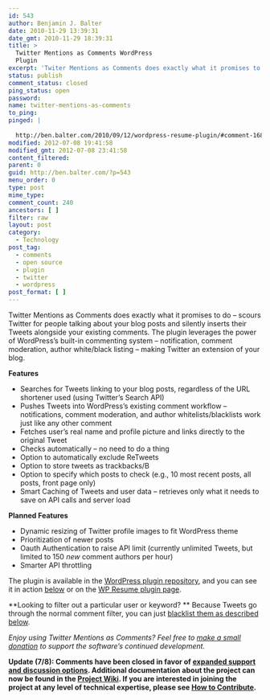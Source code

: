 ```yaml
---
id: 543
author: Benjamin J. Balter
date: 2010-11-29 13:39:31
date_gmt: 2010-11-29 18:39:31
title: >
  Twitter Mentions as Comments WordPress
  Plugin
excerpt: 'Twiter Mentions as Comments does exactly what it promises to do -- scours Twitter for people talking about your blog posts and silently inserts their Tweets alongside your existing comments. '
status: publish
comment_status: closed
ping_status: open
password:
name: twitter-mentions-as-comments
to_ping:
pinged: |
  
  http://ben.balter.com/2010/09/12/wordpress-resume-plugin/#comment-168
modified: 2012-07-08 19:41:58
modified_gmt: 2012-07-08 23:41:58
content_filtered:
parent: 0
guid: http://ben.balter.com/?p=543
menu_order: 0
type: post
mime_type:
comment_count: 240
ancestors: [ ]
filter: raw
layout: post
category:
  - Technology
post_tag:
  - comments
  - open source
  - plugin
  - twitter
  - wordpress
post_format: [ ]
---
```

Twitter Mentions as Comments does exactly what it promises to do – scours Twitter for people talking about your blog posts and silently inserts their Tweets alongside your existing comments. The plugin leverages the power of WordPress’s built-in commenting system – notification, comment moderation, author white/black listing – making Twitter an extension of your blog.

**Features**

*   Searches for Tweets linking to your blog posts, regardless of the URL shortener used (using Twitter’s Search API)
*   Pushes Tweets into WordPress’s existing comment workflow – notifications, comment moderation, and author whitelists/blacklists work just like any other comment
*   Fetches user’s real name and profile picture and links directly to the original Tweet
*   Checks automatically – no need to do a thing
*   Option to automatically exclude ReTweets
*   Option to store tweets as trackbacks/B
*   Option to specify which posts to check (e.g., 10 most recent posts, all posts, front page only)
*   Smart Caching of Tweets and user data – retrieves only what it needs to save on API calls and server load

**<!--more-->Planned Features**

*   Dynamic resizing of Twitter profile images to fit WordPress theme
*   Prioritization of newer posts
*   Oauth Authentication to raise API limit (currently unlimited Tweets, but limited to 150 *new* comment authors per hour)
*   Smarter API throttling

The plugin is available in the [WordPress plugin repository][1], and you can see it in action [below][2] or on the [WP Resume plugin page][3].

**Looking to filter out a particular user or keyword? ** Because Tweets go through the normal comment filter, you can just <a href="http://ben.balter.com/2010/11/29/twitter-mentions-as-comments/#comment-246" rel="nofollow">blacklist them as described below</a>.

*Enjoy using Twitter Mentions as Comments? Feel free to [make a small donation][4] to support the software’s continued development.*

**Update (7/8): Comments have been closed in favor of [expanded support and discussion options][5]. Additional documentation about the project can now be found in the [Project Wiki][6]. If you are interested in joining the project at any level of technical expertise, please see [How to Contribute][7].**

 [1]: http://wordpress.org/extend/plugins/twitter-mentions-as-comments/
 [2]: #comments
 [3]: http://ben.balter.com/2010/09/12/wordpress-resume-plugin/#comment-168
 [4]: http://ben.balter.com/donate/ "Donate"
 [5]: https://github.com/benbalter/Twitter-Mentions-as-Comments/wiki/Where-to-get-Support-or-Report-an-Issue
 [6]: https://github.com/benbalter/Twitter-Mentions-as-Comments/wiki
 [7]: https://github.com/benbalter/Twitter-Mentions-as-Comments/wiki/How-to-Contribute